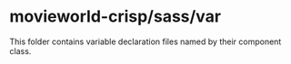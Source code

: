 # movieworld-crisp/sass/var

This folder contains variable declaration files named by their component class.
